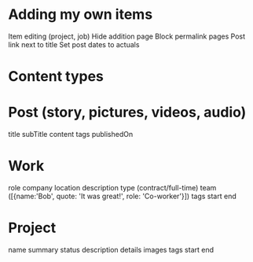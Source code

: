 # Adding my own items

Item editing (project, job)
Hide addition page
Block permalink pages
Post link next to title
Set post dates to actuals

# Content types

# Post (story, pictures, videos, audio)

title
subTitle
content
tags
publishedOn

# Work

role
company
location
description
type (contract/full-time)
team ([{name:'Bob', quote: 'It was great!', role: 'Co-worker'}])
tags
start
end

# Project

name
summary
status
description
details
images
tags
start
end
